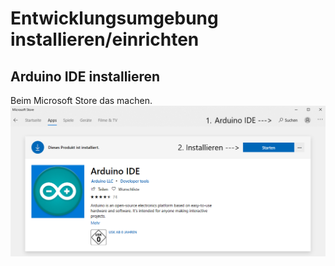 # Entwicklungsumgebung installieren/einrichten
## Arduino IDE installieren
Beim Microsoft Store das machen. 
![Arduino_IDE_installieren](./Bilder/Arduino_IDE.png)
